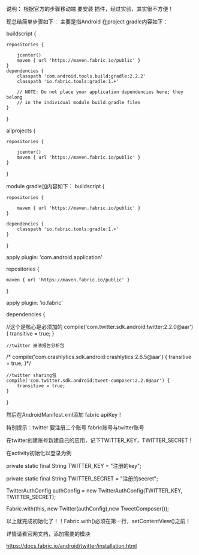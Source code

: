 说明：
根据官方的步骤移动端 要安装 插件，经过实验，其实很不方便！

现总结简单步骤如下：
主要是指Android
在project gradle内容如下：

buildscript {

    repositories {

        jcenter()
        maven { url 'https://maven.fabric.io/public' }
    }
    dependencies {
        classpath 'com.android.tools.build:gradle:2.2.2'
        classpath 'io.fabric.tools:gradle:1.+'

        // NOTE: Do not place your application dependencies here; they belong
        // in the individual module build.gradle files
    }
}

allprojects {

    repositories {
    
        jcenter()
        maven { url 'https://maven.fabric.io/public' }
    }
}

module gradle加内容如下：
buildscript {

    repositories {
    
        maven { url 'https://maven.fabric.io/public' }
    }

    dependencies {
        classpath 'io.fabric.tools:gradle:1.+'
    }
}

apply plugin: 'com.android.application'

repositories {

    maven { url 'https://maven.fabric.io/public' }
}


apply plugin: 'io.fabric'

dependencies {

//这个是核心是必须加的
 compile('com.twitter.sdk.android:twitter:2.2.0@aar') {
        transitive = true;
    }
    
    //twitter 崩溃报告分析包
   /* compile('com.crashlytics.sdk.android:crashlytics:2.6.5@aar') {
        transitive = true;
    }*/
    
    //twitter sharing包
    compile('com.twitter.sdk.android:tweet-composer:2.2.0@aar') {
        transitive = true;
    }
    
}

然后在AndroidManifest.xml添加 fabric apiKey！

<meta-data
            android:name="io.fabric.ApiKey"
            android:value="593dceb79933219ca082dc4c269d25e712117a78" />
            
特别提示：twitter 要注册二个账号 fabric账号与twitter账号

在twitter创建账号新建自己的应用，记下TWITTER_KEY，TWITTER_SECRET！

在activity初始化以登录为例

private static final String TWITTER_KEY = "注册的key";

private static final String TWITTER_SECRET = "注册的secret";


TwitterAuthConfig authConfig = new TwitterAuthConfig(TWITTER_KEY, TWITTER_SECRET);

Fabric.with(this, new Twitter(authConfig),new TweetComposer());


以上就完成初始化了！！Fabric.with()必须在第一行，setContentView()之前！

详情请看官网文档，添加需要的模块

https://docs.fabric.io/android/twitter/installation.html


